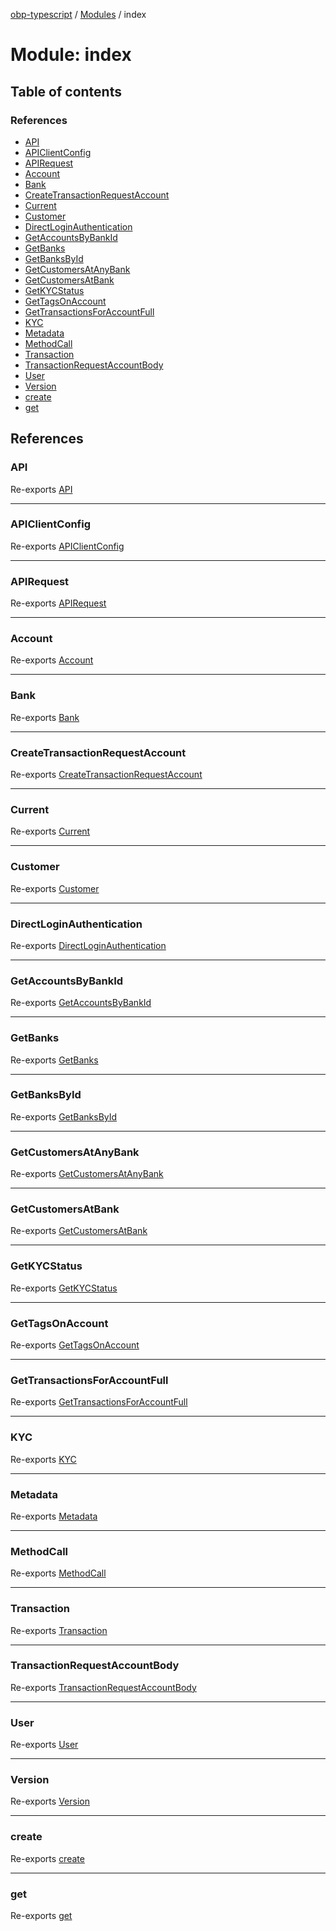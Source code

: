 [obp-typescript](../README.md) / [Modules](../modules.md) / index

# Module: index

## Table of contents

### References

- [API](index.md#api)
- [APIClientConfig](index.md#apiclientconfig)
- [APIRequest](index.md#apirequest)
- [Account](index.md#account)
- [Bank](index.md#bank)
- [CreateTransactionRequestAccount](index.md#createtransactionrequestaccount)
- [Current](index.md#current)
- [Customer](index.md#customer)
- [DirectLoginAuthentication](index.md#directloginauthentication)
- [GetAccountsByBankId](index.md#getaccountsbybankid)
- [GetBanks](index.md#getbanks)
- [GetBanksById](index.md#getbanksbyid)
- [GetCustomersAtAnyBank](index.md#getcustomersatanybank)
- [GetCustomersAtBank](index.md#getcustomersatbank)
- [GetKYCStatus](index.md#getkycstatus)
- [GetTagsOnAccount](index.md#gettagsonaccount)
- [GetTransactionsForAccountFull](index.md#gettransactionsforaccountfull)
- [KYC](index.md#kyc)
- [Metadata](index.md#metadata)
- [MethodCall](index.md#methodcall)
- [Transaction](index.md#transaction)
- [TransactionRequestAccountBody](index.md#transactionrequestaccountbody)
- [User](index.md#user)
- [Version](index.md#version)
- [create](index.md#create)
- [get](index.md#get)

## References

### API

Re-exports [API](../enums/api.API.md)

___

### APIClientConfig

Re-exports [APIClientConfig](api.md#apiclientconfig)

___

### APIRequest

Re-exports [APIRequest](api.md#apirequest)

___

### Account

Re-exports [Account](api.md#account)

___

### Bank

Re-exports [Bank](api.md#bank)

___

### CreateTransactionRequestAccount

Re-exports [CreateTransactionRequestAccount](api.md#createtransactionrequestaccount)

___

### Current

Re-exports [Current](api.md#current)

___

### Customer

Re-exports [Customer](api.md#customer)

___

### DirectLoginAuthentication

Re-exports [DirectLoginAuthentication](api.md#directloginauthentication)

___

### GetAccountsByBankId

Re-exports [GetAccountsByBankId](api.md#getaccountsbybankid)

___

### GetBanks

Re-exports [GetBanks](api.md#getbanks)

___

### GetBanksById

Re-exports [GetBanksById](api.md#getbanksbyid)

___

### GetCustomersAtAnyBank

Re-exports [GetCustomersAtAnyBank](api.md#getcustomersatanybank)

___

### GetCustomersAtBank

Re-exports [GetCustomersAtBank](api.md#getcustomersatbank)

___

### GetKYCStatus

Re-exports [GetKYCStatus](api.md#getkycstatus)

___

### GetTagsOnAccount

Re-exports [GetTagsOnAccount](api.md#gettagsonaccount)

___

### GetTransactionsForAccountFull

Re-exports [GetTransactionsForAccountFull](api.md#gettransactionsforaccountfull)

___

### KYC

Re-exports [KYC](api.md#kyc)

___

### Metadata

Re-exports [Metadata](api.md#metadata)

___

### MethodCall

Re-exports [MethodCall](api.md#methodcall)

___

### Transaction

Re-exports [Transaction](api.md#transaction)

___

### TransactionRequestAccountBody

Re-exports [TransactionRequestAccountBody](api.md#transactionrequestaccountbody)

___

### User

Re-exports [User](api.md#user)

___

### Version

Re-exports [Version](../enums/api.Version.md)

___

### create

Re-exports [create](api.md#create)

___

### get

Re-exports [get](api.md#get)
